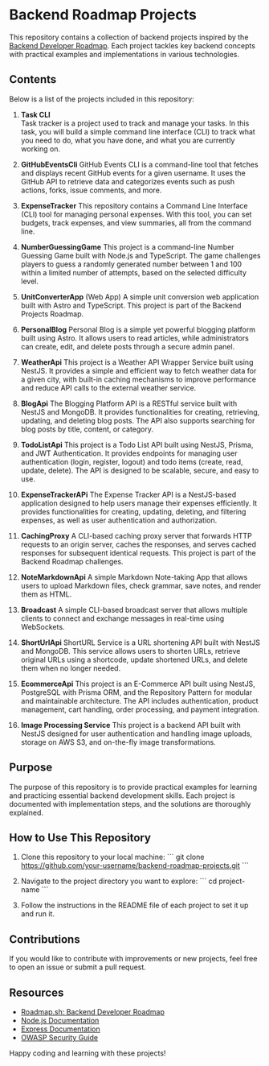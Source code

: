 # Backend Roadmap Projects

This repository contains a collection of backend projects inspired by the [Backend Developer Roadmap](https://roadmap.sh/backend/projects). Each project tackles key backend concepts with practical examples and implementations in various technologies.

## Contents

Below is a list of the projects included in this repository:

1. **Task CLI**  
   Task tracker is a project used to track and manage your tasks. In this task, you will build a simple command line interface (CLI) to track what you need to do, what you have done, and what you are currently working on.

2. **GitHubEventsCli**
   GitHub Events CLI is a command-line tool that fetches and displays recent GitHub events for a given username. It uses the GitHub API to retrieve data and categorizes events such as push actions, forks, issue comments, and more.

3. **ExpenseTracker**
   This repository contains a Command Line Interface (CLI) tool for managing personal expenses. With this tool, you can set budgets, track expenses, and view summaries, all from the command line.

4. **NumberGuessingGame**
   This project is a command-line Number Guessing Game built with Node.js and TypeScript. The game challenges players to guess a randomly generated number between 1 and 100 within a limited number of attempts, based on the selected difficulty level.

5. **UnitConverterApp** (Web App)
   A simple unit conversion web application built with Astro and TypeScript. This project is part of the Backend Projects Roadmap.

6. **PersonalBlog**
   Personal Blog is a simple yet powerful blogging platform built using Astro. It allows users to read articles, while administrators can create, edit, and delete posts       through a secure admin panel.

7. **WeatherApi**
   This project is a Weather API Wrapper Service built using NestJS. It provides a simple and efficient way to fetch weather data for a given city, with built-in caching      mechanisms to improve performance and reduce API calls to the external weather service.
   
8. **BlogApi**
    The Blogging Platform API is a RESTful service built with NestJS and MongoDB. It provides functionalities for creating, retrieving, updating, and deleting blog posts.
    The API also supports searching for blog posts by title, content, or category.
   
9. **TodoListApi**
    This project is a Todo List API built using NestJS, Prisma, and JWT Authentication. It provides endpoints for managing user authentication (login, register, logout)        and todo items (create, read, update, delete). The API is designed to be scalable, secure, and easy to use.

10. **ExpenseTrackerAPi**
    The Expense Tracker API is a NestJS-based application designed to help users manage their expenses efficiently. It provides functionalities for creating, updating,         deleting, and filtering expenses, as well as user authentication and authorization.

11. **CachingProxy**
    A CLI-based caching proxy server that forwards HTTP requests to an origin server, caches the responses, and serves cached responses for subsequent identical requests.      This project is part of the Backend Roadmap challenges.

12. **NoteMarkdownApi**
    A simple Markdown Note-taking App that allows users to upload Markdown files, check grammar, save notes, and render them as HTML.


13. **Broadcast**
    A simple CLI-based broadcast server that allows multiple clients to connect and exchange messages in real-time using WebSockets.

14. **ShortUrlApi**
    ShortURL Service is a URL shortening API built with NestJS and MongoDB. This service allows users to shorten URLs, retrieve original URLs using a shortcode, update         shortened URLs, and delete them when no longer needed.

15. **EcommerceApi**
  This project is an E-Commerce API built using NestJS, PostgreSQL with Prisma ORM, and the Repository Pattern for modular and maintainable architecture. The API includes    authentication, product management, cart handling, order processing, and payment integration.  

16. **Image Processing Service**
    This project is a backend API built with NestJS designed for user authentication and handling image uploads, storage on AWS S3, and on-the-fly image transformations.


## Purpose

The purpose of this repository is to provide practical examples for learning and practicing essential backend development skills. Each project is documented with implementation steps, and the solutions are thoroughly explained.

## How to Use This Repository

1. Clone this repository to your local machine:
   \`\`\`
   git clone https://github.com/your-username/backend-roadmap-projects.git
   \`\`\`

2. Navigate to the project directory you want to explore:
   \`\`\`
   cd project-name
   \`\`\`

3. Follow the instructions in the README file of each project to set it up and run it.

## Contributions

If you would like to contribute with improvements or new projects, feel free to open an issue or submit a pull request.

## Resources

- [Roadmap.sh: Backend Developer Roadmap](https://roadmap.sh/backend/projects)
- [Node.js Documentation](https://nodejs.org/)
- [Express Documentation](https://expressjs.com/)
- [OWASP Security Guide](https://owasp.org/www-project-top-ten/)

Happy coding and learning with these projects!
